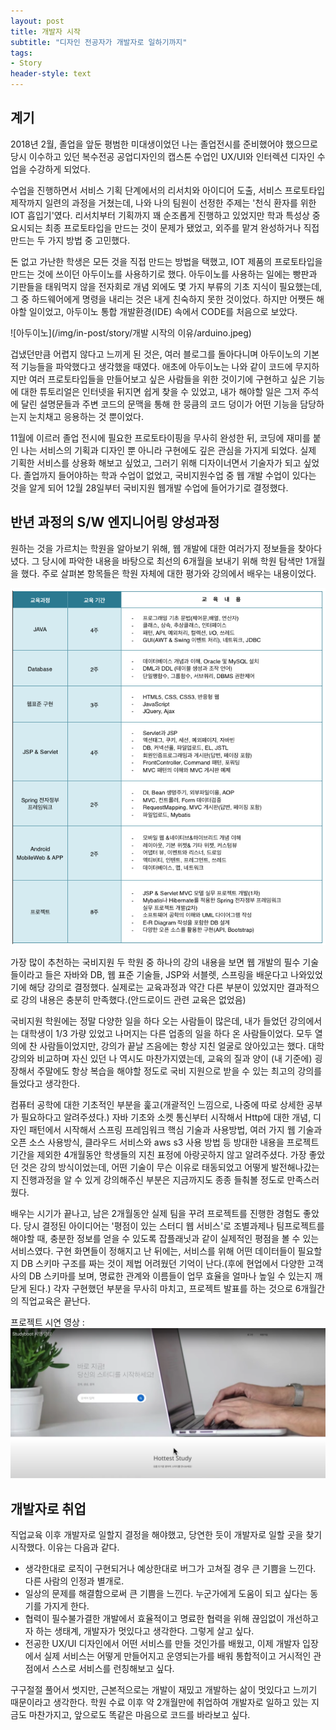 ```yaml
---
layout: post
title: 개발자 시작
subtitle: "디자인 전공자가 개발자로 일하기까지"
tags:
- Story
header-style: text
---
```



## 계기


2018년 2월, 졸업을 앞둔 평범한 미대생이었던 나는 졸업전시를 준비했어야 했으므로 
당시 이수하고 있던 복수전공 공업디자인의 캡스톤 수업인 UX/UI와 인터렉션 디자인 수업을 수강하게 되었다.

수업을 진행하면서 서비스 기획 단계에서의 리서치와 아이디어 도출, 서비스 프로토타입 제작까지
일련의 과정을 거쳤는데, 나와 나의 팀원이 선정한 주제는 '천식 환자를 위한 IOT 흡입기'였다. 
리서치부터 기획까지 꽤 순조롭게 진행하고 있었지만 학과 특성상 중요시되는 최종 프로토타입을 만드는 것이
문제가 됐었고, 외주를 맡겨 완성하거나 직접 만드는 두 가지 방법 중 고민했다.

돈 없고 가난한 학생은 모든 것을 직접 만드는 방법을 택했고, IOT 제품의 프로토타입을 만드는 것에 쓰이던
아두이노를 사용하기로 했다. 아두이노를 사용하는 일에는 빵판과 기판들을 태워먹지 않을 전자회로 개념 외에도
몇 가지 부류의 기초 지식이 필요했는데, 그 중 하드웨어에게 명령을 내리는 것은 내게 친숙하지 못한 것이었다.
하지만 어쨋든 해야할 일이었고, 아두이노 통합 개발환경(IDE) 속에서 CODE를 처음으로 보았다.

![아두이노](/img/in-post/story/개발 시작의 이유/arduino.jpeg)

겁냈던만큼 어렵지 않다고 느끼게 된 것은, 여러 블로그를 돌아다니며 아두이노의 기본적 기능들을 
파악했다고 생각했을 때였다. 애초에 아두이노는 나와 같이 코드에 무지하지만 여러 프로토타입들을 만들어보고
싶은 사람들을 위한 것이기에 구현하고 싶은 기능에 대한 튜토리얼은 인터넷을 뒤지면 쉽게 찾을 수 있었고, 내가 해야할 일은 그저 주석에 달린 설명문들과 주변 코드의 문맥을 통해 한 뭉큼의 코드 덩이가
어떤 기능을 담당하는지 눈치채고 응용하는 것 뿐이었다. 

11월에 이르러 졸업 전시에 필요한 프로토타이핑을 무사히 완성한 뒤, 코딩에 재미를 붙인 나는 서비스의 기획과 디자인 뿐 아니라 구현에도 깊은 관심을 가지게 되었다. 실제 기획한 서비스를 상용화 해보고 싶었고, 그러기 위해 디자이너면서 기술자가 되고 싶었다. 졸업까지 들어야하는 학과 수업이 없었고, 국비지원수업 중 웹 개발 수업이 있다는 것을 알게 되어 12월 28일부터 국비지원 웹개발 수업에 들어가기로 결정했다.

## 반년 과정의 S/W 엔지니어링 양성과정 

원하는 것을 가르치는 학원을 알아보기 위해, 웹 개발에 대한 여러가지 정보들을 찾아다녔다. 그 당시에 파악한 내용을 바탕으로 최선의 6개월을 보내기 위해 학원 탐색만 1개월을 했다. 주로 살펴본 항목들은 학원 자체에 대한 평가와 강의에서 배우는 내용이었다.

![](/img/in-post/story/개발%20시작의%20이유/교육내용.png)

가장 많이 추천하는 국비지원 두 학원 중 하나의 강의 내용을 보면 웹 개발의 필수 기술들이라고 들은 자바와 DB, 웹 표준 기술들, JSP와 서블렛, 스프링을 배운다고 나와있었기에 해당 강의로 결정했다. 실제로는 교육과정과 약간 다른 부분이 있었지만 결과적으로 강의 내용은 충분히 만족했다.(안드로이드 관련 교육은 없었음)

국비지원 학원에는 정말 다양한 일을 하다 오는 사람들이 많은데, 내가 들었던 강의에서는 대학생이 1/3 가량 있었고 나머지는 다른 업종의 일을 하다 온 사람들이었다. 모두 열의에 찬 사람들이었지만, 강의가 끝날 즈음에는 항상 지친 얼굴로 앉아있고는 했다. 대학 강의와 비교하며 자신 있던 나 역시도 마찬가지였는데, 교육의 질과 양이 (내 기준에) 굉장해서 주말에도 항상 복습을 해야할 정도로 국비 지원으로 받을 수 있는 최고의 강의를 들었다고 생각한다.

컴퓨터 공학에 대한 기초적인 부분을 훑고(개괄적인 느낌으로, 나중에 따로 상세한 공부가 필요하다고 알려주셨다.) 자바 기초와 소켓 통신부터 시작해서 Http에 대한 개념, 디자인 패턴에서 시작해서 스프링 프레임워크 핵심 기술과 사용방법, 여러 가지 웹 기술과 오픈 소스 사용방식, 클라우드 서비스와 aws s3 사용 방법 등 방대한 내용을 프로젝트 기간을 제외한 4개월동안 학생들의 지친 표정에 아랑곳하지 않고 알려주셨다. 가장 좋았던 것은 강의 방식이었는데, 어떤 기술이 무슨 이유로 태동되었고 어떻게 발전해나갔는지 진행과정을 알 수 있게 강의해주신 부분은 지금까지도 종종 들춰볼 정도로 만족스러웠다.

배우는 시기가 끝나고, 남은 2개월동안 실제 팀을 꾸려 프로젝트를 진행한 경험도 좋았다. 당시 결정된 아이디어는 '평점이 있는 스터디 웹 서비스'로 조별과제나 팀프로젝트를 해야할 때, 충분한 정보를 얻을 수 있도록 잡플래닛과 같이 실제적인 평점을 볼 수 있는 서비스였다. 구현 화면들이 정해지고 난 뒤에는, 서비스를 위해 어떤 데이터들이 필요할지 DB 스키마 구조를 짜는 것이 제법 어려웠던 기억이 난다.(후에 현업에서 다양한 고객사의 DB 스키마를 보며, 명료한 관계와 이름들이 업무 효율을 얼마나 높일 수 있는지 깨닫게 된다.) 각자 구현했던 부분을 무사히 마치고, 프로젝트 발표를 하는 것으로 6개월간의 직업교육은 끝난다.

프로젝트 시연 영상 : 
[![프로젝트 시연 영상](/img/in-post/story/개발%20시작의%20이유/시연영상.png)](https://www.youtube.com/watch?v=3G2u_ZsqTHE)

## 개발자로 취업


직업교육 이후 개발자로 일할지 결정을 해야했고, 당연한 듯이 개발자로 일할 곳을 찾기 시작했다. 이유는 다음과 같다.

- 생각한대로 로직이 구현되거나 예상한대로 버그가 고쳐질 경우 큰 기쁨을 느낀다. 다른 사람의 인정과 별개로.
- 일상의 문제를 해결함으로써 큰 기쁨을 느낀다. 누군가에게 도움이 되고 싶다는 동기를 가지게 한다.
- 협력이 필수불가결한 개발에서 효율적이고 명료한 협력을 위해 끊임없이 개선하고자 하는 생태계, 개발자가 멋있다고 생각한다. 그렇게 살고 싶다.
- 전공한 UX/UI 디자인에서 어떤 서비스를 만들 것인가를 배웠고, 이제 개발자 입장에서 실제 서비스는 어떻게 만들어지고 운영되는가를 배워 통합적이고 거시적인 관점에서 스스로 서비스를 런칭해보고 싶다.

구구절절 풀어서 썻지만, 근본적으로는 개발이 재밌고 개발하는 삶이 멋있다고 느끼기 때문이라고 생각한다. 학원 수료 이후 약 2개월만에 취업하여 개발자로 일하고 있는 지금도 마찬가지고, 앞으로도 똑같은 마음으로 코드를 바라보고 싶다.